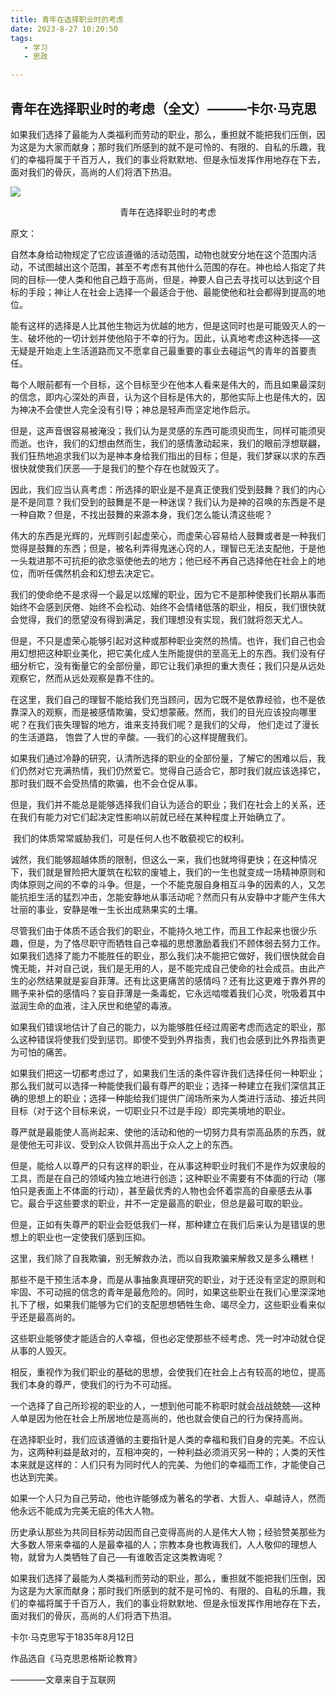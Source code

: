 ```yaml
---
title: 青年在选择职业时的考虑
date: 2023-8-27 10:20:50
tags:
   - 学习
   - 思政

---
```


## 青年在选择职业时的考虑（全文）———卡尔·马克思

如果我们选择了最能为人类福利而劳动的职业，那么，重担就不能把我们压倒，因为这是为大家而献身；那时我们所感到的就不是可怜的、有限的、自私的乐趣，我们的幸福将属于千百万人，我们的事业将默默地、但是永恒发挥作用地存在下去，面对我们的骨灰，高尚的人们将洒下热泪。

![](https://cdn.pixabay.com/photo/2016/03/04/19/36/beach-1236581_1280.jpg)

<!-- more -->

<center>青年在选择职业时的考虑</center>

原文：

​		自然本身给动物规定了它应该遵循的活动范围，动物也就安分地在这个范围内活动，不试图越出这个范围，甚至不考虑有其他什么范围的存在。神也给人指定了共同的目标──使人类和他自己趋于高尚，但是，神要人自己去寻找可以达到这个目标的手段；神让人在社会上选择一个最适合于他、最能使他和社会都得到提高的地位。

​		能有这样的选择是人比其他生物远为优越的地方，但是这同时也是可能毁灭人的一生、破坏他的一切计划并使他陷于不幸的行为。因此，认真地考虑这种选择──这无疑是开始走上生活道路而又不愿拿自己最重要的事业去碰运气的青年的首要责任。

​		每个人眼前都有一个目标，这个目标至少在他本人看来是伟大的，而且如果最深刻的信念，即内心深处的声音，认为这个目标是伟大的，那他实际上也是伟大的，因为神决不会使世人完全没有引导；神总是轻声而坚定地作启示。

​		但是，这声音很容易被淹没；我们认为是灵感的东西可能须臾而生，同样可能须臾而逝。也许，我们的幻想由然而生，我们的感情激动起来，我们的眼前浮想联翩，我们狂热地追求我们以为是神本身给我们指出的目标；但是，我们梦寐以求的东西很快就使我们厌恶──于是我们的整个存在也就毁灭了。

​		因此，我们应当认真考虑：所选择的职业是不是真正使我们受到鼓舞？我们的内心是不是同意？我们受到的鼓舞是不是一种迷误？我们认为是神的召唤的东西是不是一种自欺？但是，不找出鼓舞的来源本身，我们怎么能认清这些呢？

​		伟大的东西是光辉的，光辉则引起虚荣心，而虚荣心容易给人鼓舞或者是一种我们觉得是鼓舞的东西；但是，被名利弄得鬼迷心窍的人，理智已无法支配他，于是他一头栽进那不可抗拒的欲念驱使他去的地方；他已经不再自己选择他在社会上的地位，而听任偶然机会和幻想去决定它。

​		我们的使命绝不是求得一个最足以炫耀的职业，因为它不是那种使我们长期从事而始终不会感到厌倦、始终不会松动、始终不会情绪低落的职业，相反，我们很快就会觉得，我们的愿望没有得到满足，我们理想没有实现，我们就将怨天尤人。

​		但是，不只是虚荣心能够引起对这种或那种职业突然的热情。也许，我们自己也会用幻想把这种职业美化，把它美化成人生所能提供的至高无上的东西。我们没有仔细分析它，没有衡量它的全部份量，即它让我们承担的重大责任；我们只是从远处观察它，然而从远处观察是靠不住的。

​		在这里，我们自己的理智不能给我们充当顾问，因为它既不是依靠经验，也不是依靠深入的观察，而是被感情欺骗，受幻想蒙蔽。然而，我们的目光应该投向哪里呢？在我们丧失理智的地方，谁来支持我们呢？是我们的父母， 他们走过了漫长的生活道路， 饱尝了人世的辛酸。──我们的心这样提醒我们。

​		如果我们通过冷静的研究，认清所选择的职业的全部份量，了解它的困难以后，我们仍然对它充满热情，我们仍然爱它。觉得自己适合它，那时我们就应该选择它，那时我们既不会受热情的欺骗，也不会仓促从事。

​		但是，我们并不能总是能够选择我们自认为适合的职业；我们在社会上的关系，还在我们有能力对它们起决定性影响以前就已经在某种程度上开始确立了。

​		我们的体质常常威胁我们，可是任何人也不敢藐视它的权利。

​		诚然，我们能够超越体质的限制，但这么一来，我们也就垮得更快；在这种情况下，我们就是冒险把大厦筑在松软的废墟上，我们的一生也就变成一场精神原则和肉体原则之间的不幸的斗争。但是，一个不能克服自身相互斗争的因素的人，又怎能抗拒生活的猛烈冲击，怎能安静地从事活动呢？然而只有从安静中才能产生伟大壮丽的事业，安静是唯一生长出成熟果实的土壤。

​		尽管我们由于体质不适合我们的职业，不能持久地工作，而且工作起来也很少乐趣，但是，为了恪尽职守而牺牲自己幸福的思想激励着我们不顾体弱去努力工作。如果我们选择了能力不能胜任的职业，那么我们决不能把它做好，我们很快就会自愧无能，并对自己说，我们是无用的人，是不能完成自己使命的社会成员。由此产生的必然结果就是妄自菲薄。还有比这更痛苦的感情吗？还有比这更难于靠外界的赐予来补偿的感情吗？妄自菲薄是一条毒蛇，它永远啮噬着我们心灵，吮吸着其中滋润生命的血液，注入厌世和绝望的毒液。

​		如果我们错误地估计了自己的能力，以为能够胜任经过周密考虑而选定的职业，那么这种错误将使我们受到惩罚。即使不受到外界指责，我们也会感到比外界指责更为可怕的痛苦。

​		如果我们把这一切都考虑过了，如果我们生活的条件容许我们选择任何一种职业；那么我们就可以选择一种能使我们最有尊严的职业；选择一种建立在我们深信其正确的思想上的职业；选择一种能给我们提供广阔场所来为人类进行活动、接近共同目标（对于这个目标来说，一切职业只不过是手段）即完美境地的职业。

​		尊严就是最能使人高尚起来、使他的活动和他的一切努力具有崇高品质的东西，就是使他无可非议、受到众人钦佩并高出于众人之上的东西。

​		但是，能给人以尊严的只有这样的职业，在从事这种职业时我们不是作为奴隶般的工具，而是在自己的领域内独立地进行创造；这种职业不需要有不体面的行动（哪怕只是表面上不体面的行动），甚至最优秀的人物也会怀着崇高的自豪感去从事它。最合乎这些要求的职业，并不一定是最高的职业，但总是最可取的职业。

​		但是，正如有失尊严的职业会贬低我们一样，那种建立在我们后来认为是错误的思想上的职业也一定使我们感到压抑。

​		这里，我们除了自我欺骗，别无解救办法，而以自我欺骗来解救又是多么糟糕！

​		那些不是干预生活本身，而是从事抽象真理研究的职业，对于还没有坚定的原则和牢固、不可动摇的信念的青年是最危险的。同时，如果这些职业在我们心里深深地扎下了根，如果我们能够为它们的支配思想牺牲生命、竭尽全力，这些职业看来似乎还是最高尚的。

​		这些职业能够使才能适合的人幸福，但也必定使那些不经考虑、凭一时冲动就仓促从事的人毁灭。

​		相反，重视作为我们职业的基础的思想，会使我们在社会上占有较高的地位，提高我们本身的尊严，使我们的行为不可动摇。

​		一个选择了自己所珍视的职业的人，一想到他可能不称职时就会战战兢兢──这种人单是因为他在社会上所居地位是高尚的，他也就会使自己的行为保持高尚。

​		在选择职业时，我们应该遵循的主要指针是人类的幸福和我们自身的完美。不应认为，这两种利益是敌对的，互相冲突的，一种利益必须消灭另一种的；人类的天性本来就是这样的：人们只有为同时代人的完美、为他们的幸福而工作，才能使自己也达到完美。

​		如果一个人只为自己劳动，他也许能够成为著名的学者、大哲人、卓越诗人，然而他永远不能成为完美无疵的伟大人物。

​		历史承认那些为共同目标劳动因而自己变得高尚的人是伟大人物；经验赞美那些为大多数人带来幸福的人是最幸福的人；宗教本身也教诲我们，人人敬仰的理想人物，就曾为人类牺牲了自己──有谁敢否定这类教诲呢？

​		如果我们选择了最能为人类福利而劳动的职业，那么，重担就不能把我们压倒，因为这是为大家而献身；那时我们所感到的就不是可怜的、有限的、自私的乐趣，我们的幸福将属于千百万人，我们的事业将默默地、但是永恒发挥作用地存在下去，面对我们的骨灰，高尚的人们将洒下热泪。

卡尔·马克思写于1835年8月12日

作品选自《马克思恩格斯论教育》



————文章来自于互联网